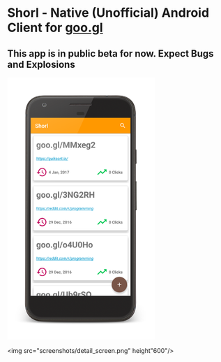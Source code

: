 # Shorl - Native (Unofficial)  Android Client for [goo.gl](https://goo.gl)

## This app is in public beta for now. Expect Bugs and Explosions


<img src="screenshots/main_screen.png" height="600"/>

<img src="screenshots/detail_screen.png" height"600"/>
